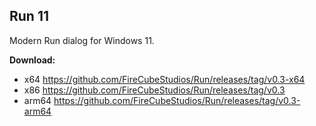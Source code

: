 ## Run 11
Modern Run dialog for Windows 11.

**Download:**
- x64 https://github.com/FireCubeStudios/Run/releases/tag/v0.3-x64
- x86 https://github.com/FireCubeStudios/Run/releases/tag/v0.3
- arm64 https://github.com/FireCubeStudios/Run/releases/tag/v0.3-arm64
